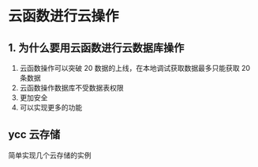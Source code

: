 # 云函数进行云操作

## 1. 为什么要用云函数进行云数据库操作
1. 云函数操作可以突破 20 数据的上线，在本地调试获取数据最多只能获取 20 条数据
2. 云函数操作数据库不受数据表权限
3. 更加安全
4. 可以实现更多的功能

## ycc 云存储
简单实现几个云存储的实例

